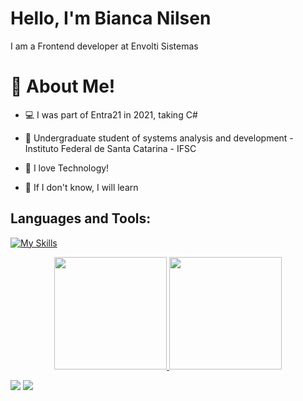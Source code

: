 

# Hello, I'm Bianca Nilsen

I am a Frontend developer at Envolti Sistemas

#  📌  About Me!


*  💻  I was part of Entra21 in 2021, taking C#

*  💚  Undergraduate student of systems analysis and development - Instituto Federal de Santa Catarina - IFSC

*  💬  I love Technology!

*  🚀  If I don't know, I will learn

## **Languages and Tools:**  
[![My Skills](https://skillicons.dev/icons?i=androidstudio,flutter,dart,angular,html,css,bootstrap,cs,dotnet,nodejs,js,jest,express,nestjs,ts,azure,git,github,heroku,vercel,mysql,postgres,postman,sequelize,visualstudio,vscode,figma&perline=18)](https://skillicons.dev)


<div align="center">
  <a href="https://https://github.com/biancanilsen">
  <img height="180em" src="https://github-readme-stats.vercel.app/api?username=biancanilsen&show_icons=true&theme=nightowl&include_all_commits=true&count_private=true"/>
  <img height="180em" src="https://github-readme-stats.vercel.app/api/top-langs/?username=biancanilsen&layout=compact&langs_count=7&theme=nightowl"/>
</div>

  
<a href = "mailto:nilsenn.bianca@gmail.com"><img src="https://img.shields.io/badge/-Gmail-%23333?style=for-the-badge&logo=gmail&logoColor=white" target="_blank"></a>
<a href="https://www.linkedin.com/in/bianca-nilsen-b1607a200" target="_blank"><img src="https://img.shields.io/badge/-LinkedIn-%230077B5?style=for-the-badge&logo=linkedin&logoColor=white" target="_blank"></a> 
